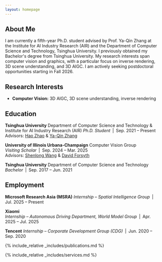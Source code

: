 ```yaml
---
layout: homepage
---
```


## About Me

I am currently a fifth-year Ph.D. student advised by Prof. Ya-Qin Zhang at the Institute for AI Industry Research (AIR) and the Department of Computer Science and Technology, Tsinghua University. I previously obtained my Bachelor's degree from Tsinghua University. My research interests span computer vision and graphics, with a particular focus on inverse rendering, 3D scene understanding, and 3D AIGC. I am actively seeking postdoctoral opportunities starting in Fall 2026.

## Research Interests

- **Computer Vision:** 3D AIGC, 3D scene understanding, inverse rendering

## Education

**Tsinghua University**
Department of Computer Science and Technology & Institute for AI Industry Research (AIR) 
*Ph.D. Student* | Sep. 2021 – Present  
Advisors: [Hao Zhao](https://sites.google.com/view/fromandto) & [Ya-Qin Zhang](https://air.tsinghua.edu.cn/en/info/1046/1188.htm)  

**University of Illinois Urbana-Champaign**
Computer Vision Group  
*Visiting Scholar* | Sep. 2024 – Mar. 2025  
Advisors: [Shenlong Wang](https://shenlong.web.illinois.edu/) & [David Forsyth](http://luthuli.cs.uiuc.edu/~daf/)  

**Tsinghua University**
Department of Computer Science and Technology  
*Bachelor* | Sep. 2017 – Jun. 2021  


## Employment

**Microsoft Research Asia (MSRA)** 
*Internship – Spatial Intelligence Group* | Jul. 2025 – Present  

**Xiaomi**  
*Internship – Autonomous Driving Department, World Model Group* | Apr. 2025 – Jul. 2025  

**Tencent** 
*Internship – Corporate Development Group (CDG)* | Jun. 2020 – Sep. 2020  


{% include_relative _includes/publications.md %}

{% include_relative _includes/services.md %}
